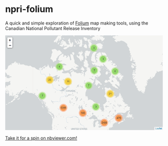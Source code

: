 # npri-folium
A quick and simple exploration of [Folium](http://python-visualization.github.io/folium/) map making tools, using the Canadian National Pollutant Release Inventory

<p align="center">
<img title="Folium map from NPRI data" src="https://github.com/leblancfg/npri-folium/raw/master/npri.png" width=600>
</p>

[Take it for a spin on nbviewer.com!](http://nbviewer.jupyter.org/github/leblancfg/npri-folium/blob/master/npri-folium.ipynb)
